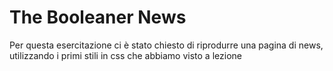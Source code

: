 # The Booleaner News
Per questa esercitazione ci è stato chiesto di riprodurre una pagina di news, utilizzando i primi stili in css che abbiamo visto a lezione